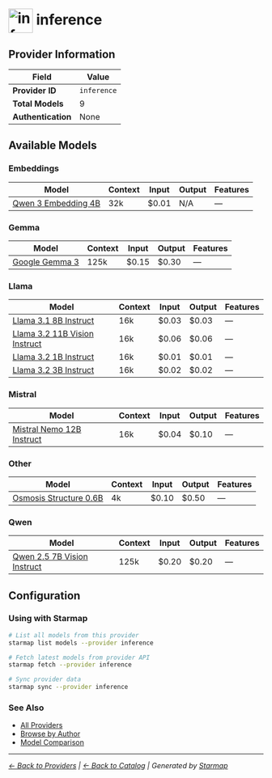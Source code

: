 # <img src="https://raw.githubusercontent.com/agentstation/starmap/master/internal/embedded/catalog/providers/inference/logo.svg" alt="inference logo" width="48" height="48" style="vertical-align: middle;"> inference
  
## Provider Information
  
| Field | Value |
|---------|---------|
| **Provider ID** | `inference` |
| **Total Models** | 9 |
| **Authentication** | None |

  
## Available Models
  
### Embeddings
  
| Model | Context | Input | Output | Features |
|---------|---------|---------|---------|---------|
| [Qwen 3 Embedding 4B](./models/qwen-qwen3-embedding-4b.md) | 32k | $0.01 | N/A | — |

  
### Gemma
  
| Model | Context | Input | Output | Features |
|---------|---------|---------|---------|---------|
| [Google Gemma 3](./models/google-gemma-3.md) | 125k | $0.15 | $0.30 | — |

  
### Llama
  
| Model | Context | Input | Output | Features |
|---------|---------|---------|---------|---------|
| [Llama 3.1 8B Instruct](./models/meta-llama-3.1-8b-instruct.md) | 16k | $0.03 | $0.03 | — |
| [Llama 3.2 11B Vision Instruct](./models/meta-llama-3.2-11b-vision-instruct.md) | 16k | $0.06 | $0.06 | — |
| [Llama 3.2 1B Instruct](./models/meta-llama-3.2-1b-instruct.md) | 16k | $0.01 | $0.01 | — |
| [Llama 3.2 3B Instruct](./models/meta-llama-3.2-3b-instruct.md) | 16k | $0.02 | $0.02 | — |

  
### Mistral
  
| Model | Context | Input | Output | Features |
|---------|---------|---------|---------|---------|
| [Mistral Nemo 12B Instruct](./models/mistral-mistral-nemo-12b-instruct.md) | 16k | $0.04 | $0.10 | — |

  
### Other
  
| Model | Context | Input | Output | Features |
|---------|---------|---------|---------|---------|
| [Osmosis Structure 0.6B](./models/osmosis-osmosis-structure-0.6b.md) | 4k | $0.10 | $0.50 | — |

  
### Qwen
  
| Model | Context | Input | Output | Features |
|---------|---------|---------|---------|---------|
| [Qwen 2.5 7B Vision Instruct](./models/qwen-qwen-2.5-7b-vision-instruct.md) | 125k | $0.20 | $0.20 | — |

  
## Configuration
  
### Using with Starmap
  
```bash
# List all models from this provider
starmap list models --provider inference

# Fetch latest models from provider API
starmap fetch --provider inference

# Sync provider data
starmap sync --provider inference
```
  
### See Also

- [All Providers](../)
- [Browse by Author](../../authors/)
- [Model Comparison](../../models/)


  
---
_[← Back to Providers](../) | [← Back to Catalog](../../) | Generated by [Starmap](https://github.com/agentstation/starmap)_
